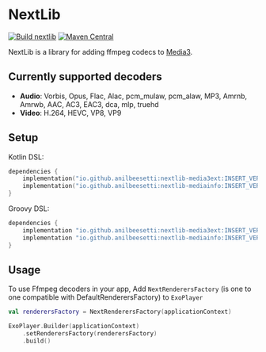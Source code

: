 # NextLib

[![Build nextlib](https://github.com/anilbeesetti/nextlib/actions/workflows/build.yaml/badge.svg)](https://github.com/anilbeesetti/nextlib/actions/workflows/build.yaml) [![Maven Central](https://img.shields.io/maven-central/v/io.github.anilbeesetti/nextlib-media3ext.svg?label=Maven%20Central)](https://central.sonatype.com/artifact/io.github.anilbeesetti/nextlib-media3ext)

NextLib is a library for adding ffmpeg codecs to [Media3](https://github.com/androidx/media).

## Currently supported decoders
- **Audio**: Vorbis, Opus, Flac, Alac, pcm_mulaw, pcm_alaw, MP3, Amrnb, Amrwb, AAC, AC3, EAC3, dca, mlp, truehd
- **Video**: H.264, HEVC, VP8, VP9

## Setup
Kotlin DSL:

```kotlin
dependencies {
    implementation("io.github.anilbeesetti:nextlib-media3ext:INSERT_VERSION_HERE") // To add media3 software decoders and extensions
    implementation("io.github.anilbeesetti:nextlib-mediainfo:INSERT_VERSION_HERE") // To get media info through ffmpeg
}
```

Groovy DSL:

```gradle
dependencies {
    implementation "io.github.anilbeesetti:nextlib-media3ext:INSERT_VERSION_HERE" // To add media3 software decoders and extensions
    implementation "io.github.anilbeesetti:nextlib-mediainfo:INSERT_VERSION_HERE" // To get media info through ffmpeg
}
```

## Usage

To use Ffmpeg decoders in your app, Add `NextRenderersFactory` (is one to one compatible with DefaultRenderersFactory) to `ExoPlayer`
```kotlin
val renderersFactory = NextRenderersFactory(applicationContext) 

ExoPlayer.Builder(applicationContext)
    .setRenderersFactory(renderersFactory)
    .build()
```
